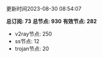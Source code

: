 更新时间2023-08-30 08:54:07

**总订阅: 73**
**总节点: 930**
**有效节点: 282**
- v2ray节点: 250
- ss节点: 12
- trojan节点: 20
